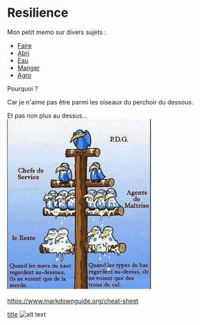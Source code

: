 # Resilience
Mon petit memo sur divers sujets : 
- [Faire](./Faire/)
- [Abri](./Abri/)
- [Eau](./Eau/)
- [Manger](./Manger/)
- [Agro](./Agro/)

Pourquoi ?

Car je n'aime pas être parmi les oiseaux du perchoir du dessous.

Et pas non plus au dessus...
![ArbreAOiseaux.jpg](img/ArbreAOiseaux.jpg)



https://www.markdownguide.org/cheat-sheet

[title](https://www.example.com)
![alt text](image.jpg)
